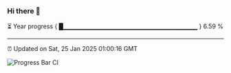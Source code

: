 ### Hi there 👋

⏳ Year progress { █▁▁▁▁▁▁▁▁▁▁▁▁▁▁▁▁▁▁▁▁▁▁▁▁▁▁▁▁▁ } 6.59 %

---

⏰ Updated on Sat, 25 Jan 2025 01:00:16 GMT

![Progress Bar CI](https://github.com/liununu/liununu/workflows/Progress%20Bar%20CI/badge.svg)
